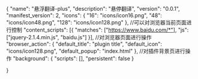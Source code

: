 {
"name": "悬浮翻译-plus",
"description": "悬停翻译",
"version": "0.0.1",
"manifest_version": 2,
"icons": {
"16": "icons/icon16.png",
"48": "icons/icon48.png",
"128": "icons/icon128.png"
},
//可以对浏览器当前页面进行控制
"content_scripts": [{
"matches": ["https://www.baidu.com/*"],
"js": ["jquery-2.1.4.min.js", "baidu.js"]
}],
//对浏览器页面进行操作
"browser_action": {
"default_title": "plugin title",
"default_icon": "icons/icon128.png",
"default_popup": "index.html"
},
//对插件背景页进行操作
"background": {
"scripts": [],
"persistent": false
}

}

